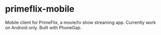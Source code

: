 # primeflix-mobile
Mobile client for PrimeFlix, a movie/tv show streaming app. Currently work on Android only. Built with PhoneGap.
